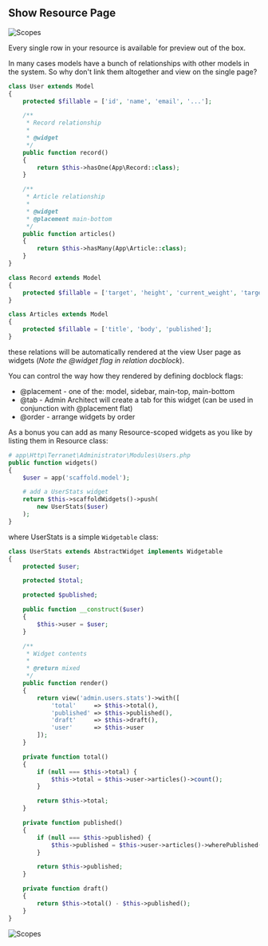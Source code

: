 ## Show Resource Page

![Scopes](http://docs.adminarchitect.com/docs/images/index/presenters.jpg)

Every single row in your resource is available for preview out of the box.

In many cases models have a bunch of relationships with other models in the system. 
So why don't link them altogether and view on the single page?

```php
class User extends Model
{
	protected $fillable = ['id', 'name', 'email', '...'];

	/**
	 * Record relationship
	 *
	 * @widget
	 */
	public function record()
	{
		return $this->hasOne(App\Record::class);
	}

	/**
	 * Article relationship
	 *
	 * @widget
	 * @placement main-bottom
	 */
	public function articles()
	{
		return $this->hasMany(App\Article::class);
	}
}

class Record extends Model
{
	protected $fillable	= ['target', 'height', 'current_weight', 'target_weight'];
}

class Articles extends Model
{
	protected $fillable = ['title', 'body', 'published'];
}
```

these relations will be automatically rendered at the view User page as widgets (_Note the @widget flag in relation docblock_).

You can control the way how they rendered by defining docblock flags:

* @placement - one of the: model, sidebar, main-top, main-bottom
* @tab - Admin Architect will create a tab for this widget (can be used in conjunction with @placement flat)
* @order - arrange widgets by order

As a bonus you can add as many Resource-scoped widgets as you like by listing them in Resource class:

```php
# app\Http\Terranet\Administrator\Modules\Users.php
public function widgets()
{
	$user = app('scaffold.model');

    # add a UserStats widget
    return $this->scaffoldWidgets()->push(
        new UserStats($user)
    );
}
```

where UserStats is a simple `Widgetable` class:

```php
class UserStats extends AbstractWidget implements Widgetable
{
    protected $user;

    protected $total;

    protected $published;

    public function __construct($user)
    {
        $this->user = $user;
    }

    /**
     * Widget contents
     *
     * @return mixed
     */
    public function render()
    {
        return view('admin.users.stats')->with([
            'total'     => $this->total(),
            'published' => $this->published(),
            'draft'     => $this->draft(),
            'user'      => $this->user
        ]);
    }

    private function total()
    {
        if (null === $this->total) {
            $this->total = $this->user->articles()->count();
        }

        return $this->total;
    }

    private function published()
    {
        if (null === $this->published) {
            $this->published = $this->user->articles()->wherePublished(1)->count();
        }

        return $this->published;
    }

    private function draft()
    {
        return $this->total() - $this->published();
    }
}
```
![Scopes](http://docs.adminarchitect.com/docs/images/index/view_widgets.jpg)
